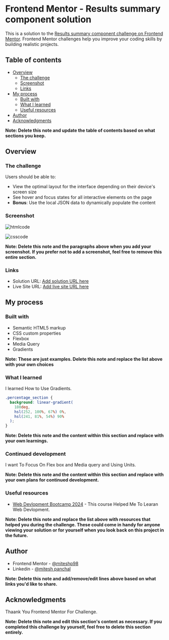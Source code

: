 # Frontend Mentor - Results summary component solution

This is a solution to the [Results summary component challenge on Frontend Mentor](https://www.frontendmentor.io/challenges/results-summary-component-CE_K6s0maV). Frontend Mentor challenges help you improve your coding skills by building realistic projects. 

## Table of contents

- [Overview](#overview)
  - [The challenge](#the-challenge)
  - [Screenshot](#screenshot)
  - [Links](#links)
- [My process](#my-process)
  - [Built with](#built-with)
  - [What I learned](#what-i-learned)
  - [Useful resources](#useful-resources)
- [Author](#author)
- [Acknowledgments](#acknowledgments)

**Note: Delete this note and update the table of contents based on what sections you keep.**

## Overview

### The challenge

Users should be able to:

- View the optimal layout for the interface depending on their device's screen size
- See hover and focus states for all interactive elements on the page
- **Bonus**: Use the local JSON data to dynamically populate the content

### Screenshot

![htmlcode](https://github.com/miteshp98/results-summary-component-main/assets/145320555/fddf380b-21f1-4241-aa76-7360e4cf5b76)

![csscode](https://github.com/miteshp98/results-summary-component-main/assets/145320555/20f5cd53-dbd6-4a01-b4ed-b5f0a7a8a501)



**Note: Delete this note and the paragraphs above when you add your screenshot. If you prefer not to add a screenshot, feel free to remove this entire section.**

### Links

- Solution URL: [Add solution URL here](https://your-solution-url.com)
- Live Site URL: [Add live site URL here](https://your-live-site-url.com)

## My process

### Built with

- Semantic HTML5 markup
- CSS custom properties
- Flexbox
- Media Query
- Gradients


**Note: These are just examples. Delete this note and replace the list above with your own choices**

### What I learned

I learned How to Use Gradients.


```css
.percentage_section {
  background: linear-gradient(
    180deg,
    hsl(252, 100%, 67%) 0%,
    hsl(241, 81%, 54%) 90%
  );
}

```

**Note: Delete this note and the content within this section and replace with your own learnings.**

### Continued development

I want To Focus On Flex box and Media query and Using Units.

**Note: Delete this note and the content within this section and replace with your own plans for continued development.**

### Useful resources

- [ Web Devlopment Bootcamp 2024](https://www.udemy.com/share/101W9C3@eUTE43izUAxiN3Ia9n4o5tYsbN7tYFhqGcPCrvznFbd5s__Abo-Uon_X-u88wkFEGA==/) - This course Helped Me To Learan Web Devlopment.

**Note: Delete this note and replace the list above with resources that helped you during the challenge. These could come in handy for anyone viewing your solution or for yourself when you look back on this project in the future.**

## Author

- Frontend Mentor - [@miteshp98](https://www.frontendmentor.io/profile/miteshp98)
- Linkedin - [@mitesh panchal](https://www.linkedin.com/in/mitesh-panchal-356558126/)

**Note: Delete this note and add/remove/edit lines above based on what links you'd like to share.**

## Acknowledgments

Thaank You Frontend Mentor For Challenge.

**Note: Delete this note and edit this section's content as necessary. If you completed this challenge by yourself, feel free to delete this section entirely.**
